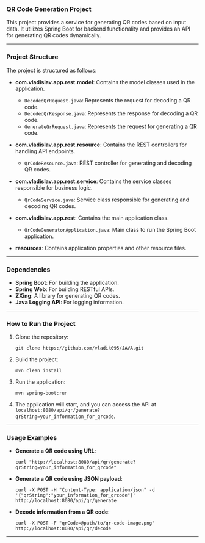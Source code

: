 ### QR Code Generation Project

This project provides a service for generating QR codes based on input data. It utilizes Spring Boot for backend functionality and provides an API for generating QR codes dynamically.

---

### Project Structure

The project is structured as follows:

- **com.vladislav.app.rest.model**: Contains the model classes used in the application.
  - `DecodedQrRequest.java`: Represents the request for decoding a QR code.
  - `DecodedQrResponse.java`: Represents the response for decoding a QR code.
  - `GenerateQrRequest.java`: Represents the request for generating a QR code.

- **com.vladislav.app.rest.resource**: Contains the REST controllers for handling API endpoints.
  - `QrCodeResource.java`: REST controller for generating and decoding QR codes.

- **com.vladislav.app.rest.service**: Contains the service classes responsible for business logic.
  - `QrCodeService.java`: Service class responsible for generating and decoding QR codes.

- **com.vladislav.app.rest**: Contains the main application class.
  - `QrCodeGeneratorApplication.java`: Main class to run the Spring Boot application.

- **resources**: Contains application properties and other resource files.

---

### Dependencies

- **Spring Boot**: For building the application.
- **Spring Web**: For building RESTful APIs.
- **ZXing**: A library for generating QR codes.
- **Java Logging API**: For logging information.

---

### How to Run the Project

1. Clone the repository: 
    ```
    git clone https://github.com/vladik095/JAVA.git
    ```

2. Build the project: 
    ```
    mvn clean install
    ```

3. Run the application: 
    ```
    mvn spring-boot:run
    ```

4. The application will start, and you can access the API at `localhost:8080/api/qr/generate?qrString=your_information_for_qrcode`.

---

### Usage Examples

- **Generate a QR code using URL**:
    ```
    curl "http://localhost:8080/api/qr/generate?qrString=your_information_for_qrcode"
    ```

- **Generate a QR code using JSON payload**:
    ```
    curl -X POST -H "Content-Type: application/json" -d '{"qrString":"your_information_for_qrcode"}' http://localhost:8080/api/qr/generate
    ```

- **Decode information from a QR code**:
    ```
    curl -X POST -F "qrCode=@path/to/qr-code-image.png" http://localhost:8080/api/qr/decode
    ```

--- 
